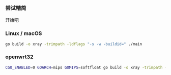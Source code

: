### 尝试精简

开始吧

### Linux / macOS

```bash
go build -o xray -trimpath -ldflags "-s -w -buildid=" ./main
```

### openwrt32

```bash
CGO_ENABLED=0 GOARCH=mips GOMIPS=softfloat go build -o xray -trimpath -ldflags "-s -w -buildid=" ./main

```
